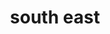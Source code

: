 ---
layout: default
title: south east
desc: "Discover the resorts that skiers and riders are most passionate about in North America."
section_id: beginner
resions: south-east
permalink: "/winners/southeast/beginner/"
---
